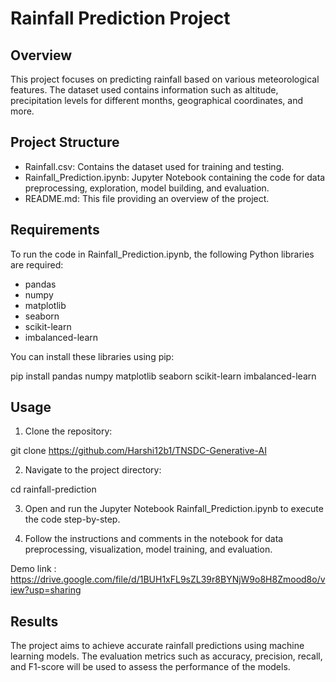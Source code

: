 # Rainfall Prediction Project

## Overview
This project focuses on predicting rainfall based on various meteorological features. The dataset used contains information such as altitude, precipitation levels for different months, geographical coordinates, and more.

## Project Structure
- Rainfall.csv: Contains the dataset used for training and testing.
- Rainfall_Prediction.ipynb: Jupyter Notebook containing the code for data preprocessing, exploration, model building, and evaluation.
- README.md: This file providing an overview of the project.

## Requirements
To run the code in Rainfall_Prediction.ipynb, the following Python libraries are required:
- pandas
- numpy
- matplotlib
- seaborn
- scikit-learn
- imbalanced-learn

You can install these libraries using pip:


pip install pandas numpy matplotlib seaborn scikit-learn imbalanced-learn


## Usage
1. Clone the repository:


git clone https://github.com/Harshi12b1/TNSDC-Generative-AI


2. Navigate to the project directory:


cd rainfall-prediction


3. Open and run the Jupyter Notebook Rainfall_Prediction.ipynb to execute the code step-by-step.

4. Follow the instructions and comments in the notebook for data preprocessing, visualization, model training, and evaluation.


Demo link : https://drive.google.com/file/d/1BUH1xFL9sZL39r8BYNjW9o8H8Zmood8o/view?usp=sharing

## Results
The project aims to achieve accurate rainfall predictions using machine learning models. The evaluation metrics such as accuracy, precision, recall, and F1-score will be used to assess the performance of the models.
